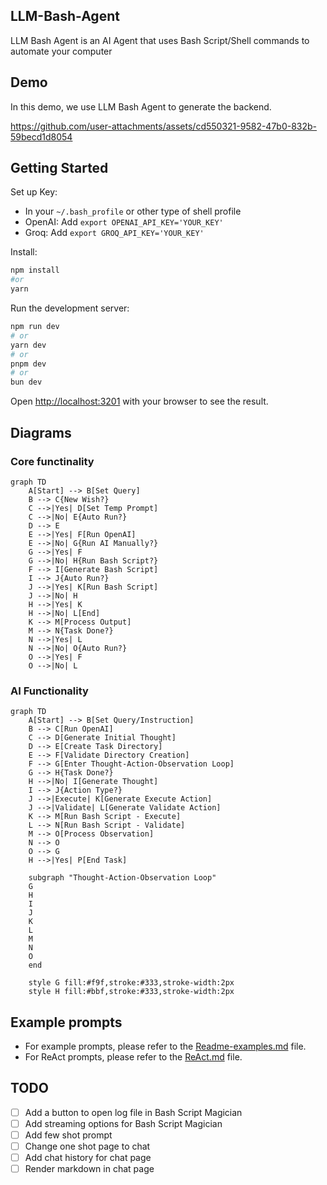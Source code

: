 ## LLM-Bash-Agent

LLM Bash Agent is an AI Agent that uses Bash Script/Shell commands to automate your computer

## Demo

In this demo, we use LLM Bash Agent to generate the backend.

https://github.com/user-attachments/assets/cd550321-9582-47b0-832b-59becd1d8054

## Getting Started

Set up Key:

- In your `~/.bash_profile` or other type of shell profile
- OpenAI: Add `export OPENAI_API_KEY='YOUR_KEY'`
- Groq: Add `export GROQ_API_KEY='YOUR_KEY'`

Install:

```bash
npm install
#or
yarn
```

Run the development server:

```bash
npm run dev
# or
yarn dev
# or
pnpm dev
# or
bun dev
```

Open [http://localhost:3201](http://localhost:3201) with your browser to see the result.

## Diagrams

### Core functinality

```mermaid
graph TD
    A[Start] --> B[Set Query]
    B --> C{New Wish?}
    C -->|Yes| D[Set Temp Prompt]
    C -->|No| E{Auto Run?}
    D --> E
    E -->|Yes| F[Run OpenAI]
    E -->|No| G{Run AI Manually?}
    G -->|Yes| F
    G -->|No| H{Run Bash Script?}
    F --> I[Generate Bash Script]
    I --> J{Auto Run?}
    J -->|Yes| K[Run Bash Script]
    J -->|No| H
    H -->|Yes| K
    H -->|No| L[End]
    K --> M[Process Output]
    M --> N{Task Done?}
    N -->|Yes| L
    N -->|No| O{Auto Run?}
    O -->|Yes| F
    O -->|No| L
```

### AI Functionality

```mermaid
graph TD
    A[Start] --> B[Set Query/Instruction]
    B --> C[Run OpenAI]
    C --> D[Generate Initial Thought]
    D --> E[Create Task Directory]
    E --> F[Validate Directory Creation]
    F --> G[Enter Thought-Action-Observation Loop]
    G --> H{Task Done?}
    H -->|No| I[Generate Thought]
    I --> J{Action Type?}
    J -->|Execute| K[Generate Execute Action]
    J -->|Validate| L[Generate Validate Action]
    K --> M[Run Bash Script - Execute]
    L --> N[Run Bash Script - Validate]
    M --> O[Process Observation]
    N --> O
    O --> G
    H -->|Yes| P[End Task]

    subgraph "Thought-Action-Observation Loop"
    G
    H
    I
    J
    K
    L
    M
    N
    O
    end

    style G fill:#f9f,stroke:#333,stroke-width:2px
    style H fill:#bbf,stroke:#333,stroke-width:2px
```

## Example prompts

- For example prompts, please refer to the [Readme-examples.md](Readme-examples.md) file.
- For ReAct prompts, please refer to the [ReAct.md](ReAct.md) file.

## TODO

- [ ] Add a button to open log file in Bash Script Magician
- [ ] Add streaming options for Bash Script Magician
- [ ] Add few shot prompt
- [ ] Change one shot page to chat
- [ ] Add chat history for chat page
- [ ] Render markdown in chat page
